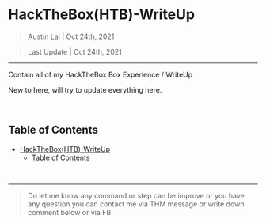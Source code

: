 # HackTheBox(HTB)-WriteUp

> Austin Lai | Oct 24th, 2021

> Last Update | Oct 24th, 2021

---

<!-- Description -->

Contain all of my HackTheBox Box Experience / WriteUp

New to here, will try to update everything here.

<!-- /Description -->

<br />

## Table of Contents

<!-- TOC -->

- [HackTheBox(HTB)-WriteUp](#hacktheboxhtb-writeup)
    - [Table of Contents](#table-of-contents)

<!-- /TOC -->

<br />

---

> Do let me know any command or step can be improve or you have any question you can contact me via THM message or write down comment below or via FB




